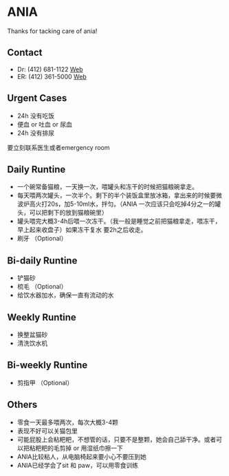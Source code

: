 # ANIA
Thanks for tacking care of ania!

## Contact
* Dr: (412) 681-1122 [Web](https://www.catclinic.net/)
* ER:  (412) 361-5000 [Web](https://eevmc.com/)

## Urgent Cases
* 24h 没有吃饭
* 便血 or 吐血 or 尿血
* 24h 没有排尿

要立刻联系医生或者emergency room

## Daily Runtine
* 一个碗常备猫粮，一天换一次，喂罐头和冻干的时候把猫粮碗拿走。
* 每天喂两次罐头，一次半个。剩下的半个装饭盒里放冰箱，拿出来的时候要微波炉高火打20s，加5-10ml水，拌匀。（ANIA 一次应该只会吃掉4分之一的罐头，可以把剩下的放到猫粮碗里）
* 罐头喂完大概3-4h后喂一次冻干。（我一般是睡觉之前把猫粮拿走，喂冻干，早上起来收盘子）如果冻干复水 要2h之后收走。
* 刷牙 （Optional）

## Bi-daily Runtine
* 铲猫砂
* 梳毛 （Optional）
* 给饮水器加水，确保一直有流动的水

## Weekly Runtine
* 换整盆猫砂
* 清洗饮水机

## Bi-weekly Runtine
* 剪指甲 （Optional）

## Others
* 零食一天最多喂两次，每次大概3-4颗
* 表现不好可以关猫包里
* 可能屁股上会粘粑粑，不想管的话，只要不是整颗，她会自己舔干净。或者可以把粘粑粑的毛剪掉 or 用湿纸巾擦一下
* ANIA比较粘人，从电脑椅起来要小心不要压到她
* ANIA已经学会了sit 和 paw，可以用零食训练



